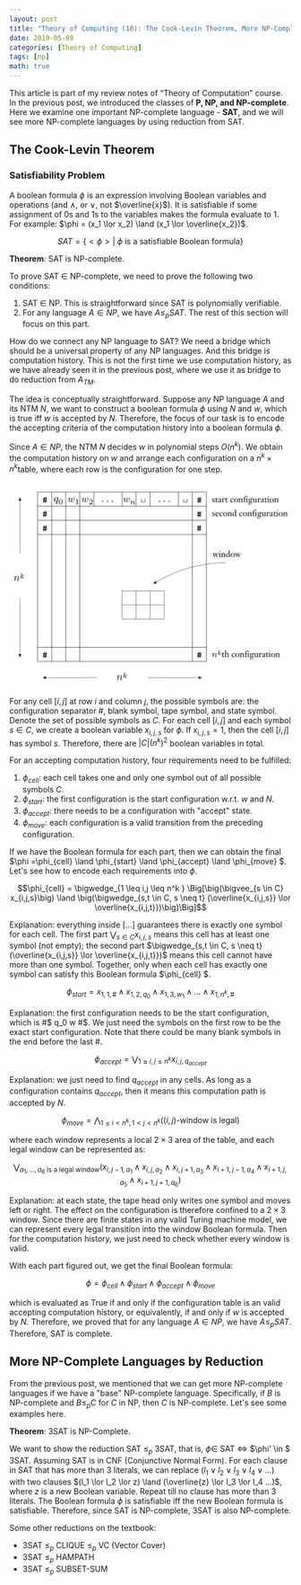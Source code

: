 ```yaml
---
layout: post
title: "Theory of Computing (10): The Cook-Levin Theorem, More NP-Complete Languages"
date: 2019-05-09
categories: [Theory of Computing]
tags: [np]
math: true
---
```


This article is part of my review notes of “Theory of Computation” course. In the previous post, we introduced the classes of **P, NP, and NP-complete**. Here we examine one important NP-complete language - **SAT**, and we will see more NP-complete languages by using reduction from SAT.

## The Cook-Levin Theorem

### Satisfiability Problem

A boolean formula $\phi$ is an expression involving Boolean variables and operations (and $\land$, or $\lor$, not $\overline{x}$). It is satisfiable if some assignment of 0s and 1s to the variables makes the formula evaluate to 1. For example: $\phi = (x_1 \lor x_2) \land (x_1 \lor \overline{x_2})$.

$$SAT = \{ <\phi> | \; \phi \text{ is a satisfiable Boolean formula}\}$$

**Theorem**: SAT is NP-complete.

To prove SAT $\in$ NP-complete, we need to prove the following two conditions:
1. SAT $\in$ NP. This is straightforward since SAT is polynomially verifiable.
2. For any language $A \in NP$, we have $A \leq_p SAT$. The rest of this section will focus on this part.

How do we connect any NP language to SAT? We need a bridge which should be a universal property of any NP languages. And this bridge is computation history. This is not the first time we use computation history, as we have already seen it in the previous post, where we use it as bridge to do reduction from $A_{TM}$.

The idea is conceptually straightforward. Suppose any NP language $A$ and its NTM $N$, we want to construct a boolean formula $\phi$ using $N$ and $w$, which is true iff $w$ is accepted by $N$. Therefore, the focus of our task is to encode the accepting criteria of the computation history into a boolean formula $\phi$.

Since $A \in NP$, the NTM $N$ decides $w$ in polynomial steps $O(n^k)$. We obtain the computation history on $w$ and arrange each configuration on a $n^k \times n^k$table, where each row is the configuration for one step.

![sat](/assets/img/legacy/sat.png)

For any cell [$i, j$] at row $i$ and column $j$, the possible symbols are: the configuration separator $\#$, blank symbol, tape symbol, and state symbol. Denote the set of possible symbols as $C$. For each cell [$i, j$] and each symbol $s \in C$, we create a boolean variable $x_{i,j,s}$ for $\phi$. If $x_{i,j,s} = 1$, then the cell [$i, j$] has symbol $s$. Therefore, there are $\vert C\vert(n^k)^2$ boolean variables in total.

For an accepting computation history, four requirements need to be fulfilled:
1. $\phi_{cell}$: each cell takes one and only one symbol out of all possible symbols $C$.
2. $\phi_{start}$: the first configuration is the start configuration w.r.t. $w$ and $N$.
3. $\phi_{accept}$: there needs to be a configuration with "accept" state.
4. $\phi_{move}$: each configuration is a valid transition from the preceding configuration.

If we have the Boolean formula for each part, then we can obtain the final $\phi =\phi_{cell} \land \phi_{start} \land \phi_{accept} \land \phi_{move} $. Let's see how to encode each requirements into $\phi$.

$$\phi_{cell} = \bigwedge_{1 \leq i,j \leq n^k } \Big[\big(\bigvee_{s \in C} x_{i,j,s}\big) \land \big(\bigwedge_{s,t \in C, s \neq t} (\overline{x_{i,j,s}} \lor \overline{x_{i,j,t}})\big)\Big]$$

Explanation: everything inside $[...]$ guarantees there is exactly one symbol for each cell. The first part $\bigvee_{s \in C} x_{i,j,s}$ means this cell has at least one symbol (not empty); the second part $\bigwedge_{s,t \in C, s \neq t} (\overline{x_{i,j,s}} \lor \overline{x_{i,j,t}})$ means this cell cannot have more than one symbol. Together, only when each cell has exactly one symbol can satisfy this Boolean formula $\phi_{cell} $.

$$\phi_{start} = x_{1,1,\#} \land x_{1,2,q_0} \land x_{1,3,w_1} \land ... \land x_{1,n^k, \#}$$

Explanation: the first configuration needs to be the start configuration, which is #$ q_0 w \#$. We just need the symbols on the first row to be the exact start configuration. Note that there could be many blank symbols in the end before the last #.

$$\phi_{accept} =\bigvee_{1 \leq i,j \leq n^k} x_{i,j,q_{accept}}$$

Explanation: we just need to find $q_{accept}$ in any cells. As long as a configuration contains $q_{accept}$, then it means this computation path is accepted by $N$.

$$\phi_{move} = \bigwedge_{1 \leq i < n^k, 1 < j < n^k} \big( (i,j) \text{-window is legal} \big)$$

where each window represents a local $2 \times 3$ area of the table, and each legal window can be represented as:

$$\bigvee_{a_1, ..., a_6 \text{ is a legal window}} \big( x_{i, j-1, a_1} \land x_{i, j, a_2} \land x_{i, j+1, a_3} \land x_{i+1, j-1, a_4} \land x_{i+1, j, a_5} \land x_{i+1, j+1, a_6} \big)$$

Explanation: at each state, the tape head only writes one symbol and moves left or right. The effect on the configuration is therefore confined to a $2 \times 3$ window. Since there are finite states in any valid Turing machine model, we can represent every legal transition into the window Boolean formula. Then for the computation history, we just need to check whether every window is valid.

With each part figured out, we get the final Boolean formula:

$$\phi =\phi_{cell} \land \phi_{start} \land \phi_{accept} \land \phi_{move} $$

which is evaluated as True if and only if the configuration table is an valid accepting computation history, or equivalently, if and only if $w$ is accepted by $N$. Therefore, we proved that for any language $A \in NP$, we have $A \leq_p SAT$. Therefore, SAT is complete.

## More NP-Complete Languages by Reduction

From the previous post, we mentioned that we can get more NP-complete languages if we have a "base" NP-complete language. Specifically, if $B$ is NP-complete and $B \leq_p C$ for $C$ in NP, then $C$ is NP-complete. Let's see some examples here.

**Theorem**: 3SAT is NP-Complete.

We want to show the reduction SAT $\leq_p$ 3SAT, that is, $\phi \in$ SAT $\iff$ $\phi' \in $ 3SAT. Assuming SAT is in CNF (Conjunctive Normal Form). For each clause in SAT that has more than 3 literals, we can replace $(l_1 \lor l_2 \lor l_3 \lor l_4 \lor ...)$ with two clauses $(l_1 \lor l_2 \lor z) \land (\overline{z} \lor l_3 \lor l_4 ...)$, where $z$ is a new Boolean variable. Repeat till no clause has more than 3 literals. The Boolean formula $\phi$ is satisfiable iff the new Boolean formula is satisfiable. Therefore, since SAT is NP-complete, 3SAT is also NP-complete.

Some other reductions on the textbook:
* 3SAT $\leq_p$ CLIQUE $\leq_p$ VC (Vector Cover)
* 3SAT $\leq_p$ HAMPATH
* 3SAT $\leq_p$ SUBSET-SUM
